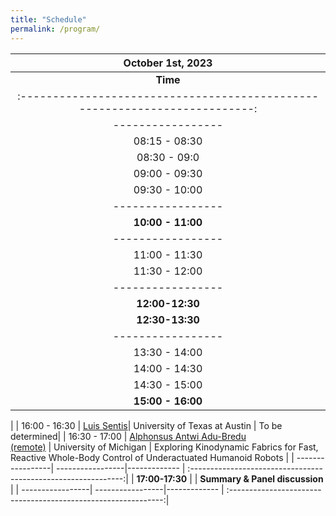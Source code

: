 ```yaml
---
title: "Schedule"
permalink: /program/
---
```


<!--Concerning different [time zones](https://www.worldtimebuddy.com/?qm=1&lid=8,1816670,2988507,2643743&h=1816670&date=2021-6-4&sln=9-18&hf=1), please check the **same** program in: [CEST time (GMT +2)]({{ "/program-cest/"}}){: .btn .btn--success .btn--medium} or [PDT Time]({{ "/program-pdt/"}}){: .btn .btn--success .btn--medium}. -->


| **October 1st, 2023**                                      |
| :-------------------------------------------------------------------------:|
| **Time** | **Speaker**          | **Organization** |                   **Title**                                      |
| :-------------------------------------------------------------------------:|
| -----------------| -----------------|------------- | :-------------------------------------------------------------:|
| 08:15 - 08:30 | Organizers  | |                                                               |
| 08:30 - 09:0 | [Tomomichi Sugihara](/zhidao/)  | OMRON Corporation|  Reference-based vs Reference-free Reinforcement Learning for Humanoid Robot                                                             |
| 09:00 - 09:30 | [Shi Fan <br/> Annan Tang](/fan/)  | ETH Zurich <br/> The University of Tokyo|  Reference-based vs Reference-free Reinforcement Learning for Humanoid Robot                                                             |
| 09:30 - 10:00    | [Bike Zhang](/bike/)| UC Berkely|    Learning Humanoid Locomotion with Transformers|
| -----------------| -----------------|------------- | :-------------------------------------------------------------: |
|  **10:00 - 11:00** |  |**Coffee Break** |
| -----------------| -----------------|------------- | :-------------------------------------------------------------: |
| 11:00 - 11:30    |  [Carlos Mastalli](/carlos/) |   Heriot-Watt University| Agile and perceptive locomotion in legged robots: a top-down approach                                                             |
| 11:30 - 12:00    | [Sven Behnke](/behnke/) <br/> [Grzegorz Ficht](/ficht/)| University of Bonn | Direct Centroidal Control for Balanced Humanoid Locomotion |
| -----------------| -----------------|------------- | :-------------------------------------------------------------: |
| **12:00-12:30**  |           | **Summary & Panel Discussion** |                                                         |
| **12:30-13:30**  |           | **Lunch**          |  |                                                         |
| -----------------| -----------------|------------- | :-------------------------------------------------------------:|
| 13:30 - 14:00    | [Johannes Englsberger](/johannes/)| German Aerospace Center (DLR)|Centroidal Angular Momentum Approximation and Control for humanoid locomotion| 
| 14:00 - 14:30    | [Serena Ivaldi](/ivaldi/)| The National Institute for Research <br/>in Digital Science and Technology (INRIA)| Anticipatory Control: Using Prediction of Intended Movement for Control  |
| 14:30 - 15:00    | [Yan Gu](/yan/)     |Purdue University | Modeling, estimation, and control of humanoid robot locomotion in non-inertial environments|
| **15:00 - 16:00**|    |  **Coffee Break & Outreach Event** | 
|
| 16:00 - 16:30    |  [Luis Sentis](/sentis/)|  University of Texas at Austin |  To be determined|
| 16:30 - 17:00    | [Alphonsus Antwi Adu-Bredu <br/>(remote)](/aab/)    |  University of Michigan     |  Exploring Kinodynamic Fabrics for Fast, Reactive Whole-Body Control of Underactuated Humanoid Robots |
| -----------------| -----------------|------------- | :-------------------------------------------------------------:|
| **17:00-17:30**  |           | **Summary & Panel discussion**          | 
| -----------------| -----------------|------------- | :-------------------------------------------------------------:|

